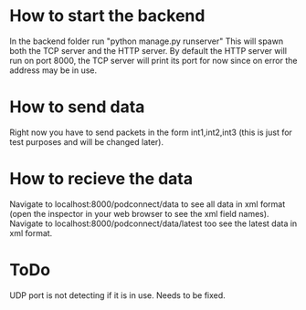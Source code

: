 # How to start the backend
In the backend folder run "python manage.py runserver"
This will spawn both the TCP server and the HTTP server.
By default the HTTP server will run on port 8000, the TCP server will print its port for now since on error the address may be in use.

# How to send data
Right now you have to send packets in the form int1,int2,int3 (this is just for test purposes and will be changed later).

# How to recieve the data
Navigate to localhost:8000/podconnect/data to see all data in xml format (open the inspector in your web browser to see the xml field names).
Navigate to localhost:8000/podconnect/data/latest too see the latest data in xml format.

# ToDo
UDP port is not detecting if it is in use. Needs to be fixed.